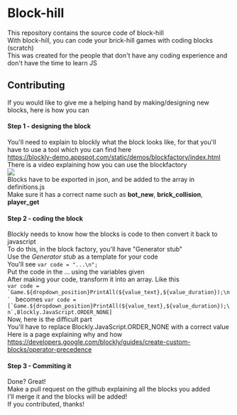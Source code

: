 # Block-hill
This repository contains the source code of block-hill \
With block-hill, you can code your brick-hill games with coding blocks (scratch) \
This was created for the people that don't have any coding experience and don't have the time to learn JS
## Contributing
If you would like to give me a helping hand by making/designing new blocks, here is how you can
#### Step 1 - designing the block
You'll need to explain to blockly what the block looks like, for that you'll have to use a tool which you can find here \
https://blockly-demo.appspot.com/static/demos/blockfactory/index.html \
There is a video explaining how you can use the blockfactory \
[![](https://img.youtube.com/vi/s2_xaEvcVI0/0.jpg)](https://www.youtube.com/watch?v=s2_xaEvcVI0&feature=emb_logo) \
Blocks have to be exported in json, and be added to the array in definitions.js \
Make sure it has a correct name such as **bot_new**, **brick_collision**, **player_get**
#### Step 2 - coding the block
Blockly needs to know how the blocks is code to then convert it back to javascript \
To do this, in the block factory, you'll have "Generator stub" \
Use the *Generator stub* as a template for your code \
You'll see `var code = "...\n";` \
Put the code in the ... using the variables given \
After making your code, transform it into an array. Like this \
```var code = `Game.${dropdown_position}PrintAll(${value_text},${value_duration});\n` ``` becomes ```var code = [`Game.${dropdown_position}PrintAll(${value_text},${value_duration});\n`,Blockly.JavaScript.ORDER_NONE] ``` \
Now, here is the difficult part \
You'll have to replace Blockly.JavaScript.ORDER_NONE with a correct value \
Here is a page explaining why and how https://developers.google.com/blockly/guides/create-custom-blocks/operator-precedence
#### Step 3 - Commiting it
Done? Great! \
Make a pull request on the github explaining all the blocks you added \
I'll merge it and the blocks will be added! \
If you contributed, thanks!